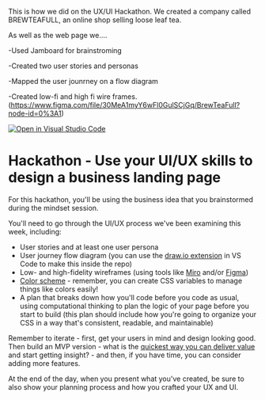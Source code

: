 This is how we did on the UX/UI Hackathon. We created a company called BREWTEAFULL, an online shop selling loose leaf tea. 

As well as the web page we....

  -Used Jamboard for brainstroming

  -Created two user stories and personas

  -Mapped the user jounrney on a flow diagram

  -Created low-fi and high fi wire frames. (https://www.figma.com/file/30MeA1myY6wFl0GulSCjGq/BrewTeaFull?node-id=0%3A1)


[![Open in Visual Studio Code](https://classroom.github.com/assets/open-in-vscode-c66648af7eb3fe8bc4f294546bfd86ef473780cde1dea487d3c4ff354943c9ae.svg)](https://classroom.github.com/online_ide?assignment_repo_id=7849567&assignment_repo_type=AssignmentRepo)
# Hackathon - Use your UI/UX skills to design a business landing page

For this hackathon, you'll be using the business idea that you brainstormed during the mindset session.

You'll need to go through the UI/UX process we've been examining this week, including:

- User stories and at least one user persona
- User journey flow diagram (you can use the [draw.io extension](https://marketplace.visualstudio.com/items?itemName=hediet.vscode-drawio) in VS Code to make this inside the repo)
- Low- and high-fidelity wireframes (using tools like [Miro](https://miro.com/app/) and/or [Figma](https://www.figma.com/))
- [Color scheme](https://coolors.co/) - remember, you can create CSS variables to manage things like colors easily!
- A plan that breaks down how you'll code before you code as usual, using computational thinking to plan the logic of your page before you start to build (this plan should include how you're going to organize your CSS in a way that's consistent, readable, and maintainable)

Remember to iterate - first, get your users in mind and design looking good. Then build an MVP version - what is the [quickest way you can deliver value](https://www.planview.com/resources/articles/lean-methodology/) and start getting insight? - and then, if you have time, you can consider adding more features.

At the end of the day, when you present what you've created, be sure to also show your planning process and how you crafted your UX and UI.
